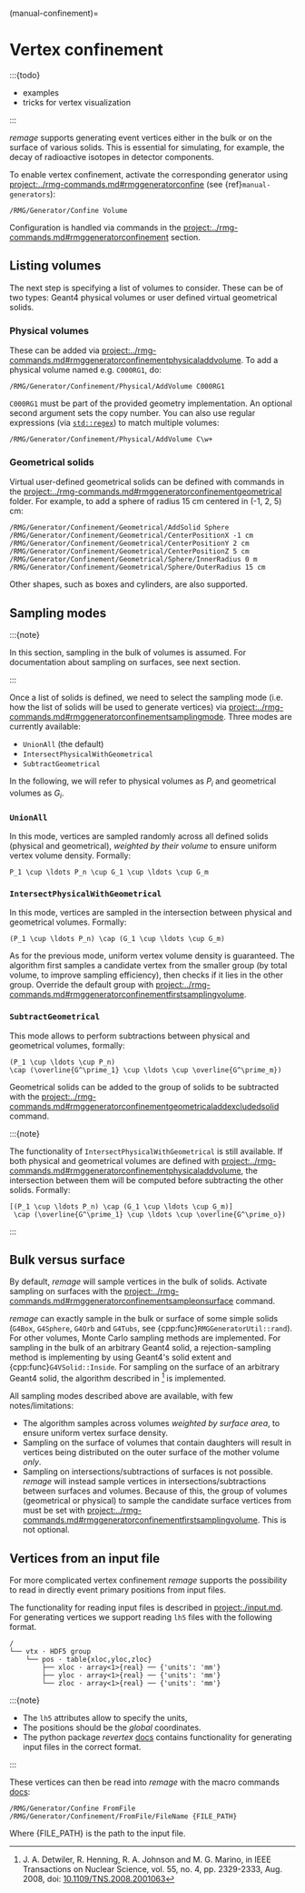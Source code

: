 (manual-confinement)=

# Vertex confinement

:::{todo}

- examples
- tricks for vertex visualization

:::

_remage_ supports generating event vertices either in the bulk or on the surface
of various solids. This is essential for simulating, for example, the decay of
radioactive isotopes in detector components.

To enable vertex confinement, activate the corresponding generator using
<project:../rmg-commands.md#rmggeneratorconfine> (see {ref}`manual-generators`):

```
/RMG/Generator/Confine Volume
```

Configuration is handled via commands in the
<project:../rmg-commands.md#rmggeneratorconfinement> section.

## Listing volumes

The next step is specifying a list of volumes to consider. These can be of two
types: Geant4 physical volumes or user defined virtual geometrical solids.

### Physical volumes

These can be added via
<project:../rmg-commands.md#rmggeneratorconfinementphysicaladdvolume>. To add a
physical volume named e.g. `C000RG1`, do:

```
/RMG/Generator/Confinement/Physical/AddVolume C000RG1
```

`C000RG1` must be part of the provided geometry implementation. An optional
second argument sets the copy number. You can also use regular expressions (via
[`std::regex`](https://en.cppreference.com/w/cpp/regex)) to match multiple
volumes:

```
/RMG/Generator/Confinement/Physical/AddVolume C\w+
```

### Geometrical solids

Virtual user-defined geometrical solids can be defined with commands in the
<project:../rmg-commands.md#rmggeneratorconfinementgeometrical> folder. For
example, to add a sphere of radius 15 cm centered in (-1, 2, 5) cm:

```
/RMG/Generator/Confinement/Geometrical/AddSolid Sphere
/RMG/Generator/Confinement/Geometrical/CenterPositionX -1 cm
/RMG/Generator/Confinement/Geometrical/CenterPositionY 2 cm
/RMG/Generator/Confinement/Geometrical/CenterPositionZ 5 cm
/RMG/Generator/Confinement/Geometrical/Sphere/InnerRadius 0 m
/RMG/Generator/Confinement/Geometrical/Sphere/OuterRadius 15 cm
```

Other shapes, such as boxes and cylinders, are also supported.

## Sampling modes

:::{note}

In this section, sampling in the bulk of volumes is assumed. For documentation
about sampling on surfaces, see next section.

:::

Once a list of solids is defined, we need to select the sampling mode (i.e. how
the list of solids will be used to generate vertices) via
<project:../rmg-commands.md#rmggeneratorconfinementsamplingmode>. Three modes
are currently available:

- `UnionAll` (the default)
- `IntersectPhysicalWithGeometrical`
- `SubtractGeometrical`

In the following, we will refer to physical volumes as $P_i$ and geometrical
volumes as $G_i$.

### `UnionAll`

In this mode, vertices are sampled randomly across all defined solids (physical
and geometrical), _weighted by their volume_ to ensure uniform vertex volume
density. Formally:

```{math}
P_1 \cup \ldots P_n \cup G_1 \cup \ldots \cup G_m
```

### `IntersectPhysicalWithGeometrical`

In this mode, vertices are sampled in the intersection between physical and
geometrical volumes. Formally:

```{math}
(P_1 \cup \ldots P_n) \cap (G_1 \cup \ldots \cup G_m)
```

As for the previous mode, uniform vertex volume density is guaranteed. The
algorithm first samples a candidate vertex from the smaller group (by total
volume, to improve sampling efficiency), then checks if it lies in the other
group. Override the default group with
<project:../rmg-commands.md#rmggeneratorconfinementfirstsamplingvolume>.

### `SubtractGeometrical`

This mode allows to perform subtractions between physical and geometrical
volumes, formally:

```{math}
(P_1 \cup \ldots \cup P_n)
\cap (\overline{G^\prime_1} \cup \ldots \cup \overline{G^\prime_m})
```

Geometrical solids can be added to the group of solids to be subtracted with the
<project:../rmg-commands.md#rmggeneratorconfinementgeometricaladdexcludedsolid>
command.

:::{note}

The functionality of `IntersectPhysicalWithGeometrical` is still available. If
both physical and geometrical volumes are defined with
<project:../rmg-commands.md#rmggeneratorconfinementphysicaladdvolume>, the
intersection between them will be computed before subtracting the other solids.
Formally:

```{math}
[(P_1 \cup \ldots P_n) \cap (G_1 \cup \ldots \cup G_m)]
 \cap (\overline{G^\prime_1} \cup \ldots \cup \overline{G^\prime_o})
```

:::

## Bulk versus surface

By default, _remage_ will sample vertices in the bulk of solids. Activate
sampling on surfaces with the
<project:../rmg-commands.md#rmggeneratorconfinementsampleonsurface> command.

_remage_ can exactly sample in the bulk or surface of some simple solids
(`G4Box`, `G4Sphere`, `G4Orb` and `G4Tubs`, see
{cpp:func}`RMGGeneratorUtil::rand`). For other volumes, Monte Carlo sampling
methods are implemented. For sampling in the bulk of an arbitrary Geant4 solid,
a rejection-sampling method is implementing by using Geant4's solid extent and
{cpp:func}`G4VSolid::Inside`. For sampling on the surface of an arbitrary Geant4
solid, the algorithm described in [^1] is implemented.

All sampling modes described above are available, with few notes/limitations:

- The algorithm samples across volumes _weighted by surface area_, to ensure
  uniform vertex surface density.
- Sampling on the surface of volumes that contain daughters will result in
  vertices being distributed on the outer surface of the mother volume _only_.
- Sampling on intersections/subtractions of surfaces is not possible. _remage_
  will instead sample vertices in intersections/subtractions between surfaces
  and volumes. Because of this, the group of volumes (geometrical or physical)
  to sample the candidate surface vertices from must be set with
  <project:../rmg-commands.md#rmggeneratorconfinementfirstsamplingvolume>. This
  is not optional.

## Vertices from an input file

For more complicated vertex confinement _remage_ supports the possibility to
read in directly event primary positions from input files.

The functionality for reading input files is described in <project:./input.md>.
For generating vertices we support reading `lh5` files with the following
format.

```console
/
└── vtx · HDF5 group
    └── pos · table{xloc,yloc,zloc}
        ├── xloc · array<1>{real} ── {'units': 'mm'}
        ├── yloc · array<1>{real} ── {'units': 'mm'}
        └── zloc · array<1>{real} ── {'units': 'mm'}
```

:::{note}

- The `lh5` attributes allow to specify the units,
- The positions should be the _global_ coordinates.
- The python package _revertex_
  [docs](https://revertex.readthedocs.io/en/latest/) contains functionality for
  generating input files in the correct format.

:::

These vertices can then be read into _remage_ with the macro commands
[docs](project:../rmg-commands.md#rmggeneratorconfinementfromfilefilename):

```console
/RMG/Generator/Confine FromFile
/RMG/Generator/Confinement/FromFile/FileName {FILE_PATH}
```

Where {FILE_PATH} is the path to the input file.

[^1]:
    J. A. Detwiler, R. Henning, R. A. Johnson and M. G. Marino, in IEEE
    Transactions on Nuclear Science, vol. 55, no. 4, pp. 2329-2333, Aug. 2008,
    doi: [10.1109/TNS.2008.2001063](https://doi.org/10.1109/TNS.2008.2001063)
